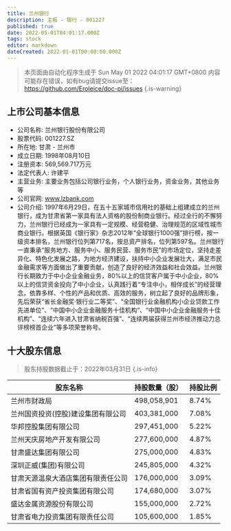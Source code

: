 ```yaml
---
title: 兰州银行
description: 主板 - 银行 - 001227
published: true
date: 2022-05-01T04:01:17.000Z
tags: stock
editor: markdown
dateCreated: 2022-01-01T00:00:00.000Z
---
```


> 本页面由自动化程序生成于 Sun May 01 2022 04:01:17 GMT+0800
> 内容可能存在错误，如有bug请提交issue至：https://github.com/Eroleice/doc-pi/issues
{.is-warning}

## 上市公司基本信息
- 公司名称: 兰州银行股份有限公司
- 股票代码: 001227.SZ
- 所在地: 甘肃 - 兰州市
- 成立日期: 1998年08月10日
- 注册资本: 569,569.717万元
- 法定代表人: 许建平
- 主营业务: 主要业务包括公司银行业务，个人银行业务，资金业务，其他业务等
- 公司官网: www.lzbank.com
- 公司介绍: 1997年6月29日，在五十五家城市信用社的基础上组建成立的兰州银行，成为甘肃省第一家具有法人资格的股份制商业银行。经过全行的不懈努力，兰州银行已经成为一家具有一定规模、经营稳健、治理规范的区域性城市商业银行。根据英国《银行家》杂志2012年“全球银行1000强”排行榜，按一级资本排名，兰州银行位列第717名，按总资产排名，位列第597名。兰州银行一直秉承“服务地方、服务中小、服务民营、服务市民”的市场定位，坚持走差异化、特色化发展之路，为地方经济建设，扶持中小企业发展壮大，满足市民金融需求等方面做出了重要贡献，创造了良好的经济效益和社会效益。兰州银行长期致力于中小企业金融业务，80%以上的信贷客户属于中小企业，80%以上的信贷资金投向了中小企业，认真践行着“专注中小，相伴成长”的经营理念，依靠多样、个性的产品和优质、高效的服务，树立起了良好的品牌形象，先后荣获“省长金融奖·银行业二等奖”、“全国银行业金融机构小企业贷款工作先进单位”、“中国中小企业金融服务十佳机构”、“中国中小企业金融服务十佳机构”、“连续六年进入甘肃省纳税百强”、“连续两届获得兰州市经济推动力总评榜榜首企业”等多项荣誉称号。


## 十大股东信息
> 股东持股数据截止于：2022年03月31日
{.is-info}

| 股东名称 | 持股数量（股） | 持股比例 |
| --- | --- | --- |
| 兰州市财政局 | 498,058,901 | 8.74% |
| 兰州国资投资(控股)建设集团有限公司 | 403,381,000 | 7.08% |
| 华邦控股集团有限公司 | 297,451,000 | 5.22% |
| 兰州天庆房地产开发有限公司 | 277,600,000 | 4.87% |
| 甘肃盛达集团有限公司 | 275,000,000 | 4.83% |
| 深圳正威(集团)有限公司 | 245,805,000 | 4.32% |
| 甘肃天源温泉大酒店集团有限责任公司 | 176,000,000 | 3.09% |
| 甘肃省国有资产投资集团有限公司 | 174,680,000 | 3.07% |
| 盛达金属资源股份有限公司 | 155,000,000 | 2.72% |
| 甘肃省电力投资集团有限责任公司 | 105,600,000 | 1.85% |




